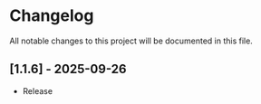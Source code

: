 # Changelog

All notable changes to this project will be documented in this file.

## [1.1.6] - 2025-09-26

- Release